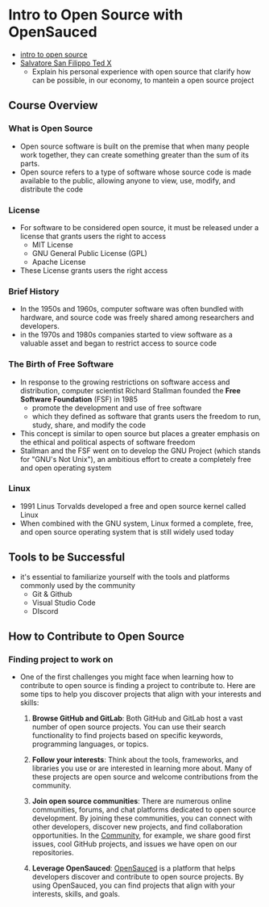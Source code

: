 # Intro to Open Source with OpenSauced
- [intro to open source](https://opensauced.pizza/learn/intro-to-oss)
- [Salvatore San Filippo Ted X](https://www.youtube.com/watch?v=BBuifhInz7A)
	- Explain his personal experience with open source that clarify how can be possible, in our economy, to mantein a open source project 
## Course Overview
### What is Open Source
- Open source software is built on the premise that when many people work together, they can create something greater than the sum of its parts.
- Open source refers to a type of software whose source code is made available to the public, allowing anyone to view, use, modify, and distribute the code
### License
- For software to be considered open source, it must be released under a license that grants users the right to access
	- MIT License
	- GNU General Public License (GPL)
	- Apache License
- These License grants users the right access
### Brief History
- In the 1950s and 1960s, computer software was often bundled with hardware, and source code was freely shared among researchers and developers.
- in the 1970s and 1980s companies started to view software as a valuable asset and began to restrict access to source code
### The Birth of Free Software
- In response to the growing restrictions on software access and distribution, computer scientist Richard Stallman founded the **Free Software Foundation** (FSF) in 1985
	- promote the development and use of free software
	- which they defined as software that grants users the freedom to run, study, share, and modify the code
- This concept is similar to open source but places a greater emphasis on the ethical and political aspects of software freedom
- Stallman and the FSF went on to develop the GNU Project (which stands for "GNU's Not Unix"), an ambitious effort to create a completely free and open operating system
### Linux
- 1991 Linus Torvalds developed a free and open source kernel called Linux
- When combined with the GNU system, Linux formed a complete, free, and open source operating system that is still widely used today

## Tools to be Successful
- it's essential to familiarize yourself with the tools and platforms commonly used by the community
	- Git & Github
	- Visual Studio Code
	- DIscord
## How to Contribute to Open Source
### Finding project to work on

- One of the first challenges you might face when learning how to contribute to open source is finding a project to contribute to. Here are some tips to help you discover projects that align with your interests and skills:
	
	1. **Browse GitHub and GitLab**: Both GitHub and GitLab host a vast number of open source projects. You can use their search functionality to find projects based on specific keywords, programming languages, or topics.
	    
	2. **Follow your interests**: Think about the tools, frameworks, and libraries you use or are interested in learning more about. Many of these projects are open source and welcome contributions from the community.
	    
	3. **Join open source communities**: There are numerous online communities, forums, and chat platforms dedicated to open source development. By joining these communities, you can connect with other developers, discover new projects, and find collaboration opportunities. In the [Community](https://github.com/orgs/open-sauced/discussions), for example, we share good first issues, cool GitHub projects, and issues we have open on our repositories.
	    
	4. **Leverage OpenSauced**: [OpenSauced](https://opensauced.pizza/) is a platform that helps developers discover and contribute to open source projects. By using OpenSauced, you can find projects that align with your interests, skills, and goals.